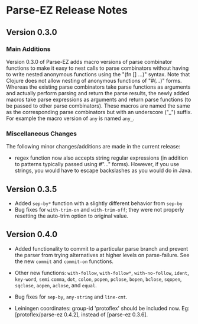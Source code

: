 # Parse-EZ Release Notes

## Version 0.3.0

### Main Additions
Version 0.3.0 of Parse-EZ adds macro versions of parse combinator functions
to make it easy to nest calls to parse combinators without having to write
nested anonymous functions using the "(fn [] ...)" syntax. Note that Clojure
does not allow nesting of anonymous functions of "#(...)" forms.  Whereas
the existing parse combinators take parse functions as arguments and actually
perform parsing and return the parse results, the newly added macros take 
parse expressions as arguments and return parse functions (to be passed 
to other parse combinators).  These macros are named the same as the 
corresponding parse combinators but with an underscore ("\_") suffix. For example
the macro version of `any` is named `any_`.

### Miscellaneous Changes

The following minor changes/additions are made in the current release:

- regex function now also accepts string regular expressions (in addition
  to patterns typically passed using #"..." forms).  However, if you use
  strings, you would have to escape backslashes as you would do in Java.

## Version 0.3.5

- Added `sep-by*` function with a slightly different behavior from `sep-by`
- Bug fixes for `with-trim-on` and `with-trim-off`; they were not properly 
  resetting the auto-trim option to original value.

## Version 0.4.0

- Added functionality to commit to a particular parse branch and prevent
  the parser from trying alternatives at higher levels on parse-failure.
  See the new `commit` and `commit-on` functions.

- Other new functions: `with-follow`, `with-follow*`, `with-no-follow`,
  `ident`, `key-word`, `semi` `comma`, `dot`, `colon`, `popen`, `pclose`,
  `bopen`, `bclose`, `sqopen`, `sqclose`, `aopen`, `aclose`, and `equal`.

- Bug fixes for `sep-by`, `any-string` and `line-cmt`.

- Leiningen coordinates: group-id 'protoflex' should be included now.
  Eg: [protoflex/parse-ez 0.4.2], instead of [parse-ez 0.3.6].
